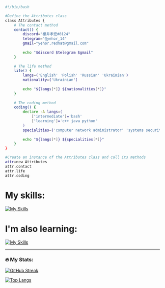 ```bash
#!/bin/bash

#Define the Attributes class
class Attributes {
    # The contact method
    contact() {
        discord="櫻井孝宏#8124"
        telegram="@yehor_14"
        gmail="yehor.redhat@gmail.com"
        
        echo "$discord $telegram $gmail"
    }
    
    # The life method
    life() {
        langs=('English' 'Polish' 'Russian' 'Ukrainian')
        nationality=('Ukrainian')
        
        echo "${langs[*]} ${nationalities[*]}"
    }
    
    # The coding method
    coding() {
        declare -A langs=(
            ['intermediate']='bash'
            ['learning']='c++ java python'
        )
        specialities=('computer network administrator' 'systems security')
        
        echo "${langs[*]} ${specialities[*]}"
    }
}

#Create an instance of the Attributes class and call its methods
attr=new Attributes
attr.contact
attr.life
attr.coding
```
# My skills:
[![My Skills](https://skillicons.dev/icons?i=bash,linux,mysql,maven,wordpress)](https://skillicons.dev)


# I'm also learning:
[![My Skills](https://skillicons.dev/icons?i=cpp,c,asm)](https://skillicons.dev)

---

### :fire: My Stats:
[![GitHub Streak](https://streak-stats.demolab.com?user=licht8&theme=transparent)](https://git.io/streak-stats)

[![Top Langs](https://github-readme-stats.vercel.app/api/top-langs/?username=licht8&layout=compact&theme=transparent&hide_border=false)](https://github.com/anuraghazra/github-readme-stats)
